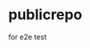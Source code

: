 # publicrepo
for e2e test












































































































































































































































































































































































































































































































































































































































































































































































